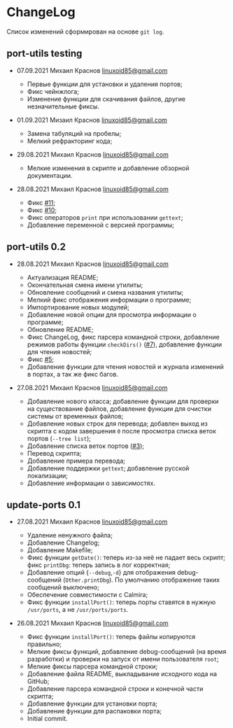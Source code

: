 # ChangeLog

Список изменений сформирован на основе `git log`.

## port-utils testing

* 07.09.2021 Михаил Краснов <linuxoid85@gmail.com>
    * Первые функции для установки и удаления портов;
    * Фикс чейнжлога;
    * Изменение функции для скачивания файлов, другие незначительные фиксы.

* 01.09.2021 Мизаил Краснов <linuxoid85@gmail.com>
    * Замена табуляций на пробелы;
    * Мелкий рефракторинг кода;

* 29.08.2021 Михаил Краснов <linuxoid85@gmail.com>
    * Мелкие изменения в скрипте и добавление обзорной документации.

* 28.08.2021 Михаил Краснов <linuxoid85@gmail.com>
    * Фикс [#11](https://github.com/CalmiraLinux/port-utils/issues/11);
    * Фикс [#10](https://github.com/CalmiraLinux/port-utils/issues/10);
    * Фикс операторов `print` при использовании `gettext`;
    * Добавление переменной с версией программы;

## port-utils 0.2

* 28.08.2021 Михаил Краснов <linuxoid85@gmail.com>
    * Актуализация README;
    * Окончательная смена имени утилиты;
    * Обновление сообщений и смена названия утилиты;
    * Мелкий фикс отображения информации о программе;
    * Импортирование новых модулей;
    * Добавление новой опции для просмотра информации о программе;
    * Обновление README;
    * Фикс ChangeLog, фикс парсера командной строки, добавление режимов работы функции `checkDirs()` ([#7](https://github.com/CalmiraLinux/update-ports/issues/7)), добавление функции для чтения новостей;
    * Фикс [#5](https://github.com/CalmiraLinux/update-ports/issues/5);
    * Добавление функции для чтения новостей и журнала изменений в портах, а так же фикс багов.
    
* 27.08.2021 Михаил Краснов <linuxoid85@gmail.com>
    * Добавление нового класса; добавление функции для проверки на существование файлов, добавление функции для очистки системы от временных файлов;
    * Добавление новых строк для перевода; добавлен выход из скрипта с кодом завершения `0` после просмотра списка веток портов (`--tree list`);
    * Добавление списка веток портов ([#3](https://github.com/CalmiraLinux/update-ports/issues/3));
    * Перевод скрипта;
    * Добавление примера перевода;
    * Добавление поддержки `gettext`; добавление русской локализации;
	* Добавление информации о зависимостях.

## update-ports 0.1

* 27.08.2021 Михаил Краснов <linuxoid85@gmail.com>
    * Удаление ненужного файла;
	* Добавление Changelog;
	* Добавление Makefile;
	* Фикс функции `getDate()`: теперь из-за неё не падает весь скрипт; фикс `printDbg`: теперь запись в лог корректная;
	* Добавление опций {`--debug`,`-d`} для отображения debug-сообщений (`Other.printDbg`). По умолчанию отображение таких сообщений выключено;
	* Обеспечение совместимости с Calmira;
	* Фикс функции `installPort()`: теперь порты ставятся в нужную `/usr/ports`, а не `/usr/ports/ports`.

* 26.08.2021 Михаил Краснов <linuxoid85@gmail.com>
	* Фикс функции `installPort()`: теперь файлы копируются правильно;
	* Мелкие фиксы функций, добавление debug-сообщений (на время разработки) и проверки на запуск от имени пользователя `root`;
	* Мелкие фиксы парсера командной строки;
	* Добавление файла README, выкладывание исходного кода на GitHub;
	* Добавление парсера командной строки и конечной части скрипта;
	* Добавление функции для установки порта;
	* Добавление функции для распаковки порта;
	* Initial commit.

